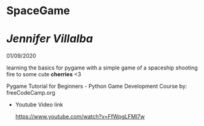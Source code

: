 # SpaceGame 
# *Jennifer Villalba*

01/09/2020

learning the basics for pygame with a simple
game of a spaceship shooting fire to some cute **cherries** <3


Pygame Tutorial for Beginners - Python Game Development Course
by: freeCodeCamp.org 
- Youtube Video link 
  
    https://www.youtube.com/watch?v=FfWpgLFMI7w